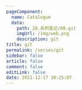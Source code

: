 ```yaml
---
pageComponent: 
  name: Catalogue
  data: 
    path: 20.系列笔记/00.git
    imgUrl: /img/web.png
    description: git
title: git
permalink: /series/git
sidebar: false
article: false
comment: false
editLink: false
date: 2021-12-17 10:25:07
---
```

